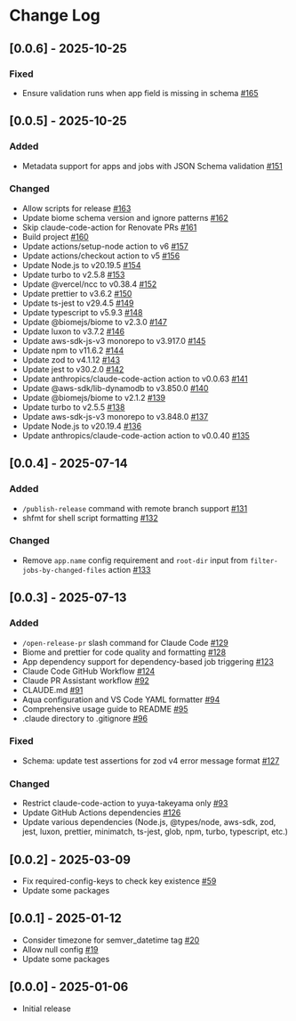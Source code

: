 # Change Log

## [0.0.6] - 2025-10-25

### Fixed

- Ensure validation runs when app field is missing in schema [#165](https://github.com/yuya-takeyama/monotonix/pull/165)

## [0.0.5] - 2025-10-25

### Added

- Metadata support for apps and jobs with JSON Schema validation [#151](https://github.com/yuya-takeyama/monotonix/pull/151)

### Changed

- Allow scripts for release [#163](https://github.com/yuya-takeyama/monotonix/pull/163)
- Update biome schema version and ignore patterns [#162](https://github.com/yuya-takeyama/monotonix/pull/162)
- Skip claude-code-action for Renovate PRs [#161](https://github.com/yuya-takeyama/monotonix/pull/161)
- Build project [#160](https://github.com/yuya-takeyama/monotonix/pull/160)
- Update actions/setup-node action to v6 [#157](https://github.com/yuya-takeyama/monotonix/pull/157)
- Update actions/checkout action to v5 [#156](https://github.com/yuya-takeyama/monotonix/pull/156)
- Update Node.js to v20.19.5 [#154](https://github.com/yuya-takeyama/monotonix/pull/154)
- Update turbo to v2.5.8 [#153](https://github.com/yuya-takeyama/monotonix/pull/153)
- Update @vercel/ncc to v0.38.4 [#152](https://github.com/yuya-takeyama/monotonix/pull/152)
- Update prettier to v3.6.2 [#150](https://github.com/yuya-takeyama/monotonix/pull/150)
- Update ts-jest to v29.4.5 [#149](https://github.com/yuya-takeyama/monotonix/pull/149)
- Update typescript to v5.9.3 [#148](https://github.com/yuya-takeyama/monotonix/pull/148)
- Update @biomejs/biome to v2.3.0 [#147](https://github.com/yuya-takeyama/monotonix/pull/147)
- Update luxon to v3.7.2 [#146](https://github.com/yuya-takeyama/monotonix/pull/146)
- Update aws-sdk-js-v3 monorepo to v3.917.0 [#145](https://github.com/yuya-takeyama/monotonix/pull/145)
- Update npm to v11.6.2 [#144](https://github.com/yuya-takeyama/monotonix/pull/144)
- Update zod to v4.1.12 [#143](https://github.com/yuya-takeyama/monotonix/pull/143)
- Update jest to v30.2.0 [#142](https://github.com/yuya-takeyama/monotonix/pull/142)
- Update anthropics/claude-code-action action to v0.0.63 [#141](https://github.com/yuya-takeyama/monotonix/pull/141)
- Update @aws-sdk/lib-dynamodb to v3.850.0 [#140](https://github.com/yuya-takeyama/monotonix/pull/140)
- Update @biomejs/biome to v2.1.2 [#139](https://github.com/yuya-takeyama/monotonix/pull/139)
- Update turbo to v2.5.5 [#138](https://github.com/yuya-takeyama/monotonix/pull/138)
- Update aws-sdk-js-v3 monorepo to v3.848.0 [#137](https://github.com/yuya-takeyama/monotonix/pull/137)
- Update Node.js to v20.19.4 [#136](https://github.com/yuya-takeyama/monotonix/pull/136)
- Update anthropics/claude-code-action action to v0.0.40 [#135](https://github.com/yuya-takeyama/monotonix/pull/135)

## [0.0.4] - 2025-07-14

### Added

- `/publish-release` command with remote branch support [#131](https://github.com/yuya-takeyama/monotonix/pull/131)
- shfmt for shell script formatting [#132](https://github.com/yuya-takeyama/monotonix/pull/132)

### Changed

- Remove `app.name` config requirement and `root-dir` input from `filter-jobs-by-changed-files` action [#133](https://github.com/yuya-takeyama/monotonix/pull/133)

## [0.0.3] - 2025-07-13

### Added

- `/open-release-pr` slash command for Claude Code [#129](https://github.com/yuya-takeyama/monotonix/pull/129)
- Biome and prettier for code quality and formatting [#128](https://github.com/yuya-takeyama/monotonix/pull/128)
- App dependency support for dependency-based job triggering [#123](https://github.com/yuya-takeyama/monotonix/pull/123)
- Claude Code GitHub Workflow [#124](https://github.com/yuya-takeyama/monotonix/pull/124)
- Claude PR Assistant workflow [#92](https://github.com/yuya-takeyama/monotonix/pull/92)
- CLAUDE.md [#91](https://github.com/yuya-takeyama/monotonix/pull/91)
- Aqua configuration and VS Code YAML formatter [#94](https://github.com/yuya-takeyama/monotonix/pull/94)
- Comprehensive usage guide to README [#95](https://github.com/yuya-takeyama/monotonix/pull/95)
- .claude directory to .gitignore [#96](https://github.com/yuya-takeyama/monotonix/pull/96)

### Fixed

- Schema: update test assertions for zod v4 error message format [#127](https://github.com/yuya-takeyama/monotonix/pull/127)

### Changed

- Restrict claude-code-action to yuya-takeyama only [#93](https://github.com/yuya-takeyama/monotonix/pull/93)
- Update GitHub Actions dependencies [#126](https://github.com/yuya-takeyama/monotonix/pull/126)
- Update various dependencies (Node.js, @types/node, aws-sdk, zod, jest, luxon, prettier, minimatch, ts-jest, glob, npm, turbo, typescript, etc.)

## [0.0.2] - 2025-03-09

- Fix required-config-keys to check key existence [#59](https://github.com/yuya-takeyama/monotonix/pull/59)
- Update some packages

## [0.0.1] - 2025-01-12

- Consider timezone for semver_datetime tag [#20](https://github.com/yuya-takeyama/monotonix/pull/20)
- Allow null config [#19](https://github.com/yuya-takeyama/monotonix/pull/19)
- Update some packages

## [0.0.0] - 2025-01-06

- Initial release
